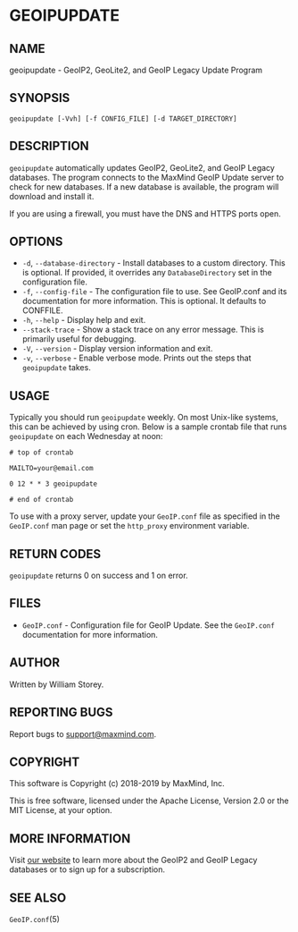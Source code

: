 # GEOIPUPDATE

## NAME

geoipupdate - GeoIP2, GeoLite2, and GeoIP Legacy Update Program

## SYNOPSIS

```
geoipupdate [-Vvh] [-f CONFIG_FILE] [-d TARGET_DIRECTORY]
```

## DESCRIPTION

`geoipupdate` automatically updates GeoIP2, GeoLite2, and GeoIP Legacy
databases. The program connects to the MaxMind GeoIP Update server to
check for new databases. If a new database is available, the program will
download and install it.

If you are using a firewall, you must have the DNS and HTTPS ports
open.

## OPTIONS

* `-d`, `--database-directory` - Install databases to a custom directory.
  This is optional. If provided, it overrides any `DatabaseDirectory` set
  in the configuration file.
* `-f`, `--config-file` - The configuration file to use. See GeoIP.conf and
  its documentation for more information. This is optional. It defaults to
  CONFFILE.
* `-h`, `--help` - Display help and exit.
* `--stack-trace` - Show a stack trace on any error message. This is
  primarily useful for debugging.
* `-V`, `--version` - Display version information and exit.
* `-v`, `--verbose` - Enable verbose mode. Prints out the steps that
  `geoipupdate` takes.

## USAGE

Typically you should run `geoipupdate` weekly. On most Unix-like systems,
this can be achieved by using cron. Below is a sample crontab file that
runs `geoipupdate` on each Wednesday at noon:

```
# top of crontab

MAILTO=your@email.com

0 12 * * 3 geoipupdate

# end of crontab

```

To use with a proxy server, update your `GeoIP.conf` file as specified
in the `GeoIP.conf` man page or set the `http_proxy` environment
variable.

## RETURN CODES

`geoipupdate` returns 0 on success and 1 on error.

## FILES

* `GeoIP.conf` - Configuration file for GeoIP Update. See the
  `GeoIP.conf` documentation for more information.

## AUTHOR

Written by William Storey.

## REPORTING BUGS

Report bugs to [support@maxmind.com](mailto:support@maxmind.com).

## COPYRIGHT

This software is Copyright (c) 2018-2019 by MaxMind, Inc.

This is free software, licensed under the Apache License, Version 2.0 or
the MIT License, at your option.

## MORE INFORMATION

Visit [our website](https://www.maxmind.com/en/geoip2-services-and-databases)
to learn more about the GeoIP2 and GeoIP Legacy databases or to sign up
for a subscription.

## SEE ALSO

`GeoIP.conf`(5)
